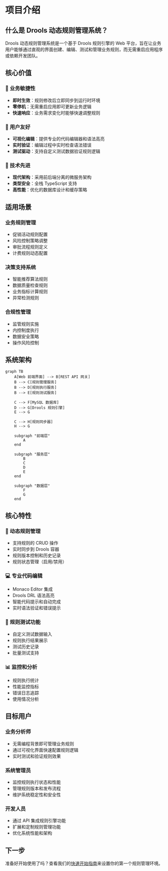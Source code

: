 # 项目介绍

## 什么是 Drools 动态规则管理系统？

Drools 动态规则管理系统是一个基于 Drools 规则引擎的 Web 平台，旨在让业务用户能够通过直观的界面创建、编辑、测试和管理业务规则，而无需重启应用程序或依赖开发团队。

## 核心价值

### 🎯 业务敏捷性
- **即时生效**：规则修改后立即同步到运行时环境
- **零停机**：无需重启应用即可更新业务逻辑
- **快速响应**：业务需求变化时能够快速调整规则

### 👥 用户友好
- **可视化编辑**：提供专业的代码编辑器和语法高亮
- **实时验证**：编辑过程中实时检查语法错误
- **测试驱动**：支持自定义测试数据验证规则逻辑

### 🔧 技术先进
- **现代架构**：采用前后端分离的微服务架构
- **类型安全**：全栈 TypeScript 支持
- **高性能**：优化的数据库设计和缓存策略

## 适用场景

### 业务规则管理
- 促销活动规则配置
- 风险控制策略调整
- 审批流程规则定义
- 计费规则动态配置

### 决策支持系统
- 智能推荐算法规则
- 数据质量检查规则
- 业务指标计算规则
- 异常检测规则

### 合规性管理
- 监管规则实施
- 内控制度执行
- 数据安全策略
- 操作风险控制

## 系统架构

```mermaid
graph TB
    A[Web 前端界面] --> B[REST API 网关]
    B --> C[规则管理服务]
    B --> D[规则执行服务]
    B --> E[规则测试服务]
    
    C --> F[MySQL 数据库]
    D --> G[Drools 规则引擎]
    E --> G
    
    C --> H[规则同步器]
    H --> G
    
    subgraph "前端层"
        A
    end
    
    subgraph "服务层"
        B
        C
        D
        E
    end
    
    subgraph "数据层"
        F
        G
    end
```

## 核心特性

### 🚀 动态规则管理
- 支持规则的 CRUD 操作
- 实时同步到 Drools 容器
- 规则版本控制和历史记录
- 规则状态管理（启用/禁用）

### 💻 专业代码编辑
- Monaco Editor 集成
- Drools DRL 语法高亮
- 智能代码提示和自动完成
- 实时语法验证和错误提示

### 🧪 规则测试功能
- 自定义测试数据输入
- 规则执行结果展示
- 测试历史记录
- 批量测试支持

### 📊 监控和分析
- 规则执行统计
- 性能监控指标
- 错误日志追踪
- 使用情况分析

## 目标用户

### 业务分析师
- 无需编程背景即可管理业务规则
- 通过可视化界面快速配置规则逻辑
- 实时测试和验证规则效果

### 系统管理员
- 监控规则执行状态和性能
- 管理规则版本和发布流程
- 维护系统稳定性和安全性

### 开发人员
- 通过 API 集成规则引擎功能
- 扩展和定制规则管理功能
- 优化系统性能和架构

## 下一步

准备好开始使用了吗？查看我们的[快速开始指南](./getting-started.md)来设置你的第一个规则管理环境。